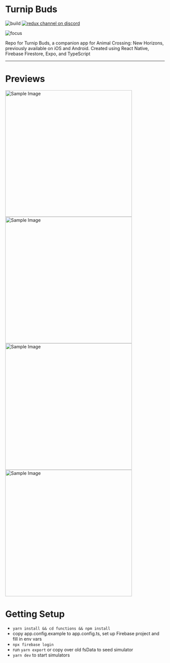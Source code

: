 # Turnip Buds

![build](https://github.com/DMcNamara/turnipBuds/workflows/Test/badge.svg)
[![redux channel on discord](https://img.shields.io/badge/discord-TurnipBuds-61DAFB.svg?style=flat-square)](https://discord.gg/3WTnPhs)

![focus](https://github.com/user-attachments/assets/de7df288-3508-41fb-8147-3c10426f172b)


Repo for Turnip Buds, a companion app for Animal Crossing: New Horizons, previously available on iOS and Android.
Created using React Native, Firebase Firestore, Expo, and TypeScript 

---

# Previews
<img src="https://github.com/user-attachments/assets/3a58b826-5442-45bb-9fac-550f63f079e4" alt="Sample Image" width="400"></img>
<img src="https://github.com/user-attachments/assets/f6ce60ec-f9cc-4618-89a2-00967760c88a" alt="Sample Image" width="400"></img>
<img src="https://github.com/user-attachments/assets/58f24206-fb13-44de-9809-9a79fc82c750" alt="Sample Image" width="400"></img>
<img src="https://github.com/user-attachments/assets/10a1167a-1ec7-4c90-b223-b0c191484592" alt="Sample Image" width="400"></img>

# Getting Setup
- `yarn install && cd functions && npm install`
- copy app.config.example to app.config.ts, set up Firebase project and fill in env vars
- `npx firebase login`
- run `yarn export` or copy over old fsData to seed simulator
- `yarn dev` to start simulators
